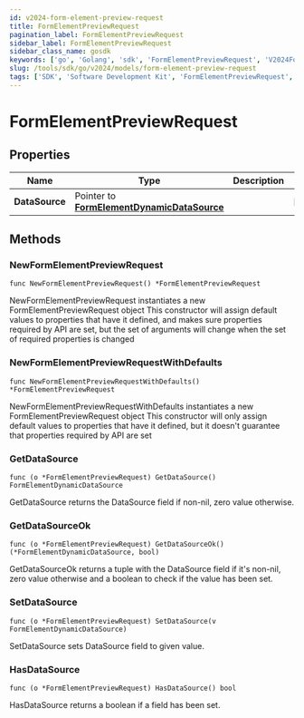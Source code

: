 ```yaml
---
id: v2024-form-element-preview-request
title: FormElementPreviewRequest
pagination_label: FormElementPreviewRequest
sidebar_label: FormElementPreviewRequest
sidebar_class_name: gosdk
keywords: ['go', 'Golang', 'sdk', 'FormElementPreviewRequest', 'V2024FormElementPreviewRequest'] 
slug: /tools/sdk/go/v2024/models/form-element-preview-request
tags: ['SDK', 'Software Development Kit', 'FormElementPreviewRequest', 'V2024FormElementPreviewRequest']
---
```


# FormElementPreviewRequest

## Properties

Name | Type | Description | Notes
------------ | ------------- | ------------- | -------------
**DataSource** | Pointer to [**FormElementDynamicDataSource**](form-element-dynamic-data-source) |  | [optional] 

## Methods

### NewFormElementPreviewRequest

`func NewFormElementPreviewRequest() *FormElementPreviewRequest`

NewFormElementPreviewRequest instantiates a new FormElementPreviewRequest object
This constructor will assign default values to properties that have it defined,
and makes sure properties required by API are set, but the set of arguments
will change when the set of required properties is changed

### NewFormElementPreviewRequestWithDefaults

`func NewFormElementPreviewRequestWithDefaults() *FormElementPreviewRequest`

NewFormElementPreviewRequestWithDefaults instantiates a new FormElementPreviewRequest object
This constructor will only assign default values to properties that have it defined,
but it doesn't guarantee that properties required by API are set

### GetDataSource

`func (o *FormElementPreviewRequest) GetDataSource() FormElementDynamicDataSource`

GetDataSource returns the DataSource field if non-nil, zero value otherwise.

### GetDataSourceOk

`func (o *FormElementPreviewRequest) GetDataSourceOk() (*FormElementDynamicDataSource, bool)`

GetDataSourceOk returns a tuple with the DataSource field if it's non-nil, zero value otherwise
and a boolean to check if the value has been set.

### SetDataSource

`func (o *FormElementPreviewRequest) SetDataSource(v FormElementDynamicDataSource)`

SetDataSource sets DataSource field to given value.

### HasDataSource

`func (o *FormElementPreviewRequest) HasDataSource() bool`

HasDataSource returns a boolean if a field has been set.


